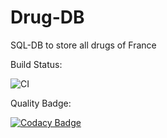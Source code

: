 # Drug-DB
SQL-DB to store all drugs of France

Build Status:

![CI](https://github.com/Nathan-Moignard/Drug-DB/workflows/CI/badge.svg)

Quality Badge:

[![Codacy Badge](https://app.codacy.com/project/badge/Grade/615db405100940bd92e5edaea446cedc)](https://www.codacy.com?utm_source=github.com&amp;utm_medium=referral&amp;utm_content=Nathan-Moignard/Drug-DB&amp;utm_campaign=Badge_Grade)
